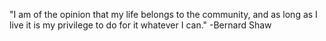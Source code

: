 "I am of the opinion that my life belongs to the community, and as long as I live it is my privilege to do for it whatever I can."
-Bernard Shaw